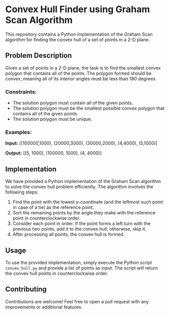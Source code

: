 # Convex Hull Finder using Graham Scan Algorithm

This repository contains a Python implementation of the Graham Scan algorithm for finding the convex hull of a set of points in a 2-D plane.

## Problem Description

Given a set of points in a 2-D plane, the task is to find the smallest convex polygon that contains all of the points. The polygon formed should be convex, meaning all of its interior angles must be less than 180 degrees.

### Constraints:
- The solution polygon must contain all of the given points.
- The solution polygon must be the smallest possible convex polygon that contains all of the given points.
- The solution polygon must be unique.

### Examples:
**Input:**
[(100000,1000), (20000,3000), (30000,2000), (4,4000), (5,1000)]

**Output:**
[(5, 1000), (100000, 1000), (4, 4000)]


## Implementation

We have provided a Python implementation of the Graham Scan algorithm to solve the convex hull problem efficiently. The algorithm involves the following steps:
1. Find the point with the lowest y-coordinate (and the leftmost such point in case of a tie) as the reference point.
2. Sort the remaining points by the angle they make with the reference point in counterclockwise order.
3. Consider each point in order. If the point forms a left turn with the previous two points, add it to the convex hull; otherwise, skip it.
4. After processing all points, the convex hull is formed.

## Usage

To use the provided implementation, simply execute the Python script `convex_hull.py` and provide a list of points as input. The script will return the convex hull points in counterclockwise order.

## Contributing

Contributions are welcome! Feel free to open a pull request with any improvements or additional features.

